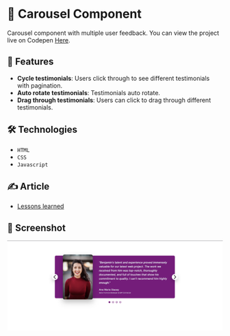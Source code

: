 # 🧩 Carousel Component
 
Carousel component with multiple user feedback. You can view the project live on Codepen [Here](). 

## 🚀 Features

- **Cycle testimonials**: Users click through to see different testimonials with pagination.
- **Auto rotate testimonials**: Testimonials auto rotate.
- **Drag through testimonials**: Users can click to drag through different testimonials.


## 🛠️ Technologies

- `HTML`
- `CSS`
- `Javascript`

## ✍️ Article

- [Lessons learned](./Building%20a%20carousel%20component.md)

## 📸 Screenshot

![Carousel Component](./assets/carousel_component_screenshot.png)

